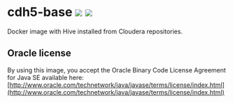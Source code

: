 # cdh5-base [![][layers-badge]][layers-link] [![][version-badge]][dockerhub-link]
            
[layers-badge]: https://images.microbadger.com/badges/image/prestodb/hdp2.5-base.svg
[layers-link]: https://microbadger.com/images/prestodb/hdp2.5-base
[version-badge]: https://images.microbadger.com/badges/version/prestodb/cdh5-base.svg
[dockerhub-link]: https://hub.docker.com/r/prestodb/cdh5-base

Docker image with Hive installed from Cloudera repositories.

## Oracle license

By using this image, you accept the Oracle Binary Code License Agreement for Java SE available here:
[http://www.oracle.com/technetwork/java/javase/terms/license/index.html](http://www.oracle.com/technetwork/java/javase/terms/license/index.html)

